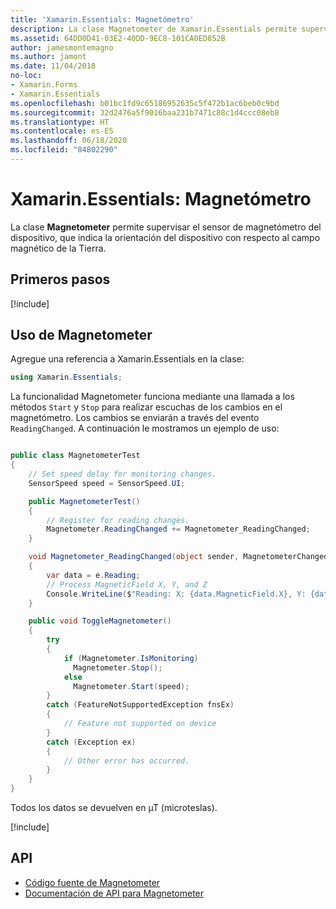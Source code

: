 ```yaml
---
title: 'Xamarin.Essentials: Magnetómetro'
description: La clase Magnetometer de Xamarin.Essentials permite supervisar el sensor de magnetómetro del dispositivo, que indica la orientación del dispositivo con respecto al campo magnético de la Tierra.
ms.assetid: 64DD0D41-03E2-40DD-9EC8-101CA0ED852B
author: jamesmontemagno
ms.author: jamont
ms.date: 11/04/2018
no-loc:
- Xamarin.Forms
- Xamarin.Essentials
ms.openlocfilehash: b01bc1fd9c65186952635c5f472b1ac6beb0c9bd
ms.sourcegitcommit: 32d2476a5f9016baa231b7471c88c1d4ccc08eb8
ms.translationtype: HT
ms.contentlocale: es-ES
ms.lasthandoff: 06/18/2020
ms.locfileid: "84802290"
---
```

# <a name="xamarinessentials-magnetometer"></a>Xamarin.Essentials: Magnetómetro

La clase **Magnetometer** permite supervisar el sensor de magnetómetro del dispositivo, que indica la orientación del dispositivo con respecto al campo magnético de la Tierra.

## <a name="get-started"></a>Primeros pasos

[!include[](~/essentials/includes/get-started.md)]

## <a name="using-magnetometer"></a>Uso de Magnetometer

Agregue una referencia a Xamarin.Essentials en la clase:

```csharp
using Xamarin.Essentials;
```

La funcionalidad Magnetometer funciona mediante una llamada a los métodos `Start` y `Stop` para realizar escuchas de los cambios en el magnetómetro. Los cambios se enviarán a través del evento `ReadingChanged`. A continuación le mostramos un ejemplo de uso:

```csharp

public class MagnetometerTest
{
    // Set speed delay for monitoring changes.
    SensorSpeed speed = SensorSpeed.UI;

    public MagnetometerTest()
    {
        // Register for reading changes.
        Magnetometer.ReadingChanged += Magnetometer_ReadingChanged;
    }

    void Magnetometer_ReadingChanged(object sender, MagnetometerChangedEventArgs e)
    {
        var data = e.Reading;
        // Process MagneticField X, Y, and Z
        Console.WriteLine($"Reading: X: {data.MagneticField.X}, Y: {data.MagneticField.Y}, Z: {data.MagneticField.Z}");
    }

    public void ToggleMagnetometer()
    {
        try
        {
            if (Magnetometer.IsMonitoring)
              Magnetometer.Stop();
            else
              Magnetometer.Start(speed);
        }
        catch (FeatureNotSupportedException fnsEx)
        {
            // Feature not supported on device
        }
        catch (Exception ex)
        {
            // Other error has occurred.
        }
    }
}
```

Todos los datos se devuelven en µT (microteslas).

[!include[](~/essentials/includes/sensor-speed.md)]

## <a name="api"></a>API

- [Código fuente de Magnetometer](https://github.com/xamarin/Essentials/tree/main/Xamarin.Essentials/Magnetometer)
- [Documentación de API para Magnetometer](xref:Xamarin.Essentials.Magnetometer)
